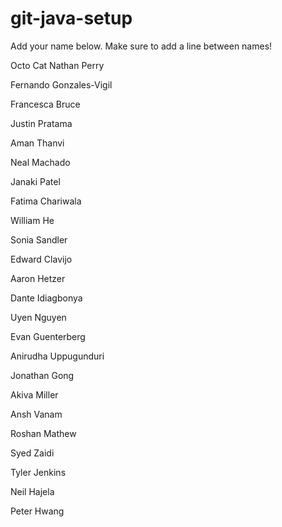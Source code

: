 # git-java-setup

Add your name below. Make sure to add a line between names!

Octo Cat
Nathan Perry

Fernando Gonzales-Vigil

Francesca Bruce

Justin Pratama

Aman Thanvi

Neal Machado

Janaki Patel

Fatima Chariwala

William He

Sonia Sandler

Edward Clavijo

Aaron Hetzer

Dante Idiagbonya

Uyen Nguyen

Evan Guenterberg

Anirudha Uppugunduri

Jonathan Gong

Akiva Miller

Ansh Vanam

Roshan Mathew

Syed Zaidi

Tyler Jenkins

Neil Hajela

Peter Hwang